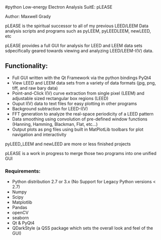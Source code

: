 
#python Low-energy Electron Analysis SuitE: pLEASE

Author: Maxwell Grady

pLEASE is the spiritual successor to all of my previous LEED/LEEM Data analysis scripts and programs such as pyLEEM, pyLEEDLEEM, newLEED, etc

pLEASE provides a full GUI for analysis for LEED and LEEM data sets sdpecifically geared towards viewing and analyzing LEED/LEEM-I(V) data.

## Functionality:
* Full GUI written with the Qt Framework via the python bindings PyQt4
* View LEED and LEEM data sets from a variety of data formats (jpg, png, tiff, and raw bary data)
* Point-and-Click I(V) curve extraction from single  pixel (LEEM) and adjustable sized rectangular box regions (LEED)
* Ouput I(V) data to text files for easy plotting in other programs
* Background subtraction for LEED-I(V)
* FFT generation to analyze the real-space periodicity of a LEED pattern
* Data smoothing using convolution of pre-defined window functions (Hanning, Hamming, Blackman, Flat, etc...)
* Output plots as png files using built in MatPlotLib toolbars for plot navigation and interactivity

pyLEED_LEEM and newLEED are more or less finished projects

pLEASE is a work in progress to merge those two programs into one unified GUI

### Requirements:
* Python distribution 2.7 or 3.x (No Support for Legacy Python versions < 2.7)
* Numpy
* Scipy
* Matplotlib
* Pandas
* openCV
* seaborn
* Qt & PyQt4
* QDarkStyle (a QSS package which sets the overall look and feel of the GUI) 
